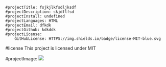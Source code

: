 
    #projectTitle: fsjkjlkfsdljksdf
    #projectDescription: skjdflfsd
    #projectInstall: undefined
    #projectLanguages: HTML
    #projectEmail: dfkdk
    #projectGithub: kdkddk
    #projectLicense: 
        GitHubLicense: HTTPS://img.shields.io/badge/license-MIT-blue.svg
        
   #license 
        This project is licensed under MIT
        
   #projectImage: 
        ![](undefined)
        
    
